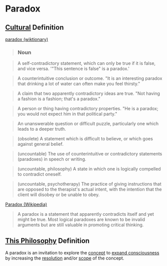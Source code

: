 # Paradox

## [Cultural](./culture.md) Definition

<a href="http://en.wiktionary.org/wiki/paradox" target="_blank">paradox (wiktionary)</a>

> ### Noun

> A self-contradictory statement, which can only be true if it is false, and vice versa. '"This sentence is false" is a paradox.'

> A counterintuitive conclusion or outcome. "It is an interesting paradox that drinking a lot of water can often make you feel thirsty."

> A claim that two apparently contradictory ideas are true. "Not having a fashion is a fashion; that's a paradox."

> A person or thing having contradictory properties. "He is a paradox; you would not expect him in that political party."

> An unanswerable question or difficult puzzle, particularly one which leads to a deeper truth.

> (obsolete) A statement which is difficult to believe, or which goes against general belief.

> (uncountable) The use of counterintuitive or contradictory statements (paradoxes) in speech or writing.

> (uncountable, philosophy) A state in which one is logically compelled to contradict oneself.

> (uncountable, psychotherapy) The practice of giving instructions that are opposed to the therapist's actual intent, with the intention that the client will disobey or be unable to obey.

<a href="https://en.wikipedia.org/wiki/Paradox" target="_blank">Paradox (Wikipedia)</a>

> A paradox is a statement that apparently contradicts itself and yet might be true. Most logical paradoxes are known to be invalid arguments but are still valuable in promoting critical thinking.

## [This Philosophy](./this-philosophy.md) Definition

A paradox is an invitation to explore the [concept](./concept.md) to [expand consciousness](./expanding-consciousness.md) by increasing the [resolution](./resolution.md) and/or [scope](./scope.md) of the concept.
